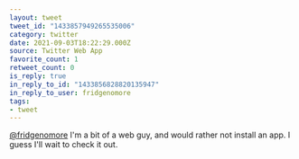```yaml
---
layout: tweet
tweet_id: "1433857949265535006"
category: twitter
date: 2021-09-03T18:22:29.000Z
source: Twitter Web App
favorite_count: 1
retweet_count: 0
is_reply: true
in_reply_to_id: "1433856828820135947"
in_reply_to_user: fridgenomore
tags:
- tweet
---
```


[@fridgenomore](https://twitter.com/@fridgenomore) I'm a bit of a web guy, and would rather not install an app. I guess I'll wait to check it out.
